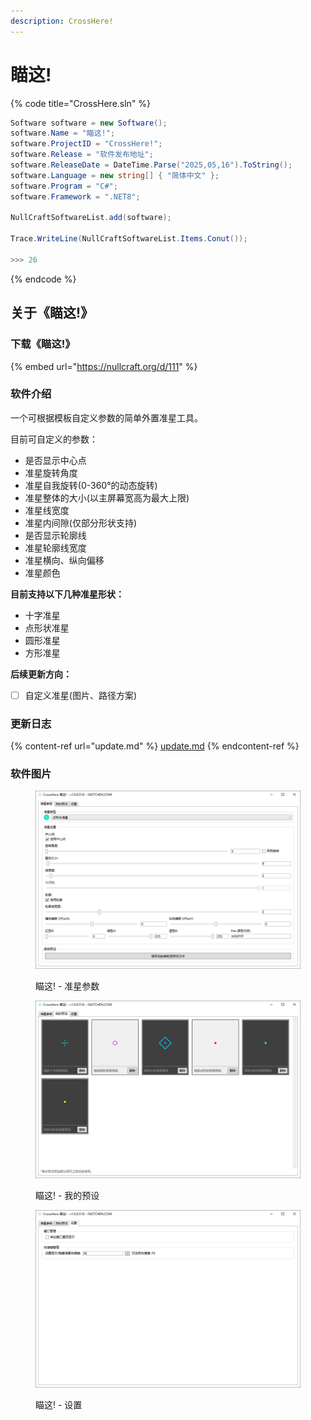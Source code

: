 ```yaml
---
description: CrossHere!
---
```


# 瞄这!

{% code title="CrossHere.sln" %}
```csharp
Software software = new Software();
software.Name = "瞄这!";
software.ProjectID = "CrossHere!";
software.Release = "软件发布地址";
software.ReleaseDate = DateTime.Parse("2025,05,16").ToString();
software.Language = new string[] { "简体中文" };
software.Program = "C#";
software.Framework = ".NET8";

NullCraftSoftwareList.add(software);

Trace.WriteLine(NullCraftSoftwareList.Items.Conut());

>>> 26
```
{% endcode %}

## 关于《瞄这!》

### 下载《瞄这!》

{% embed url="https://nullcraft.org/d/111" %}

### 软件介绍

一个可根据模板自定义参数的简单外置准星工具。

目前可自定义的参数：

* 是否显示中心点
* 准星旋转角度
* 准星自我旋转(0-360°的动态旋转)
* 准星整体的大小(以主屏幕宽高为最大上限)
* 准星线宽度
* 准星内间隙(仅部分形状支持)
* 是否显示轮廓线
* 准星轮廓线宽度
* 准星横向、纵向偏移
* 准星颜色

**目前支持以下几种准星形状：**

* 十字准星
* 点形状准星
* 圆形准星
* 方形准星

**后续更新方向：**

* [ ] 自定义准星(图片、路径方案)

### 更新日志

{% content-ref url="update.md" %}
[update.md](update.md)
{% endcontent-ref %}

### 软件图片

<figure><img src="../../.gitbook/assets/cross-here_main.png" alt=""><figcaption><p>瞄这! - 准星参数</p></figcaption></figure>

<figure><img src="../../.gitbook/assets/cross-here_preset.png" alt=""><figcaption><p>瞄这! - 我的预设</p></figcaption></figure>

<figure><img src="../../.gitbook/assets/cross-here_settings.png" alt=""><figcaption><p>瞄这! - 设置</p></figcaption></figure>
